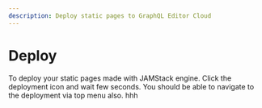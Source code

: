 ```yaml
---
description: Deploy static pages to GraphQL Editor Cloud
---
```


# Deploy

To deploy your static pages made with JAMStack engine. Click the deployment icon and wait few seconds. You should be able to navigate to the deployment via top menu also.
hhh